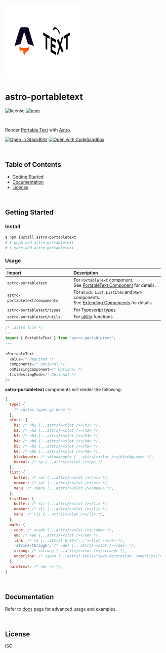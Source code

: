 <div>
  <img src="https://github.com/theisel/astro-portabletext/raw/main/logo.svg" width="240" alt="astro-portabletext logo">
</div>

# astro-portabletext

![license](https://img.shields.io/npm/l/astro-portabletext?style=flat-square)
[![npm](https://img.shields.io/npm/v/astro-portabletext?style=flat-square)](https://www.npmjs.com/package/astro-portabletext)

&nbsp;

Render [Portable Text](https://portabletext.org/) with [Astro](https://astro.build/).

[![Open in StackBlitz](https://developer.stackblitz.com/img/open_in_stackblitz.svg)](https://stackblitz.com/github/theisel/astro-portabletext/tree/main/demo)
[![Open with CodeSandbox](https://assets.codesandbox.io/github/button-edit-lime.svg)](https://codesandbox.io/p/sandbox/github/theisel/astro-portabletext/tree/main/demo)

&nbsp;

## Table of Contents

- [Getting Started](#getting-started)
- [Documentation](#documentation)
- [License](#license)

&nbsp;

## Getting Started

### Install

```bash
$ npm install astro-portabletext
# $ pnpm add astro-portabletext
# $ yarn add astro-portabletext
```

### Usage

| Import                          | Description                                                                                                                       |
| :------------------------------ | :-------------------------------------------------------------------------------------------------------------------------------- |
| `astro-portabletext`            | For `PortableText` component. <br>See [PortableText Component](docs/portabletext-component.md) for details.                       |
| `astro-portabletext/components` | For `Block`, `List`, `ListItem` and `Mark` components. <br> See [Extending Components](docs/extending-components.md) for details. |
| `astro-portabletext/types`      | For Typescript [types](docs/types.md)                                                                                             |
| `astro-portabletext/utils`      | For [utility](docs/utils.md) functions                                                                                            |

```ts
/* .astro file */
---
import { PortableText } from "astro-portabletext";
---

<PortableText
  value=/* Required */
  components=/* Optional */
  onMissingComponent=/* Optional */
  listNestingMode=/* Optional */
/>
```

**astro-portabletext** components will render the following:

```js
{
  type: {
    /* custom types go here */
  },
  block: {
    h1: /* <h1 {...attrs}><slot /></h1> */,
    h2: /* <h2 {...attrs}><slot /></h2> */,
    h3: /* <h3 {...attrs}><slot /></h3> */,
    h4: /* <h4 {...attrs}><slot /></h4> */,
    h5: /* <h5 {...attrs}><slot /></h5> */,
    h6: /* <h6 {...attrs}><slot /></h6> */,
    blockquote: /* <blockquote {...attrs}><slot /></blockquote> */,
    normal: /* <p {...attrs}><slot /></p> */
  },
  list: {
    bullet: /* <ul {...attrs}><slot /></ul> */,
    number: /* <ol {...attrs}><slot /></ol> */,
    menu: /* <menu {...attrs}><slot /></menu> */,
  },
  listItem: {
    bullet: /* <li {...attrs}><slot /></li> */,
    number: /* <li {...attrs}><slot /></li> */,
    menu: /* <li {...attrs}><slot /></li> */,
  },
  mark: {
    code: /* <code {...attrs}><slot /></code> */,
    em: /* <em {...attrs}><slot /></em> */,
    link: /* <a {...attrs} href="..."><slot /></a> */,
    'strike-through': /* <del {...attrs}><slot /></del> */,
    strong: /* <strong {...attrs}><slot /></strong> */,
    underline: /* <span {...attrs} style="text-decoration: underline;"><slot /></span> */
  },
  hardBreak: /* <br /> */,
}
```

&nbsp;

## Documentation

Refer to [docs](docs/README.md) page for advanced usage and examples.


&nbsp;

## License

ISC
